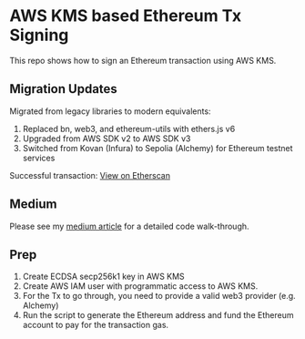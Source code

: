 # AWS KMS based Ethereum Tx Signing

This repo shows how to sign an Ethereum transaction using AWS KMS.

## Migration Updates

Migrated from legacy libraries to modern equivalents:

1. Replaced bn, web3, and ethereum-utils with ethers.js v6
2. Upgraded from AWS SDK v2 to AWS SDK v3
3. Switched from Kovan (Infura) to Sepolia (Alchemy) for Ethereum testnet services

Successful transaction: [View on Etherscan](https://sepolia.etherscan.io/tx/0xa5dcebd1abc37d76d072b6a8442f8a363569e217ab6069a576be96a5e74000d2)

## Medium

Please see my [medium article](https://luhenning.medium.com/the-dark-side-of-the-elliptic-curve-signing-ethereum-transactions-with-aws-kms-in-javascript-83610d9a6f81) for a detailed code walk-through.

## Prep

1. Create ECDSA secp256k1 key in AWS KMS
2. Create AWS IAM user with programmatic access to AWS KMS.
3. For the Tx to go through, you need to provide a valid web3 provider (e.g. Alchemy)
4. Run the script to generate the Ethereum address and fund the Ethereum account to pay for the transaction gas.
